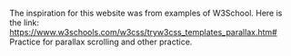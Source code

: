 The inspiration for this website was from examples of W3School.
Here is the link: https://www.w3schools.com/w3css/tryw3css_templates_parallax.htm#
Practice for parallax scrolling and other practice. 
